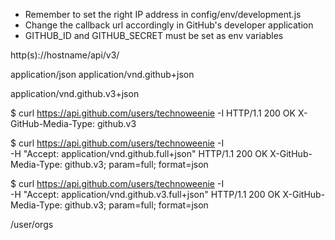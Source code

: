 - Remember to set the right IP address in config/env/development.js
- Change the callback url accordingly in GitHub's developer application
- GITHUB_ID and GITHUB_SECRET must be set as env variables


http(s)://hostname/api/v3/


application/json
application/vnd.github+json

application/vnd.github.v3+json


$ curl https://api.github.com/users/technoweenie -I
HTTP/1.1 200 OK
X-GitHub-Media-Type: github.v3

$ curl https://api.github.com/users/technoweenie -I \
  -H "Accept: application/vnd.github.full+json"
HTTP/1.1 200 OK
X-GitHub-Media-Type: github.v3; param=full; format=json

$ curl https://api.github.com/users/technoweenie -I \
  -H "Accept: application/vnd.github.v3.full+json"
HTTP/1.1 200 OK
X-GitHub-Media-Type: github.v3; param=full; format=json


/user/orgs
